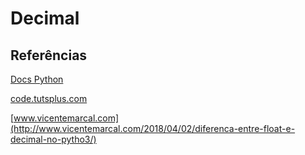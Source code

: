 # Decimal 



  
## Referências
  
[Docs Python](https://docs.python.org/3.7/library/decimal.html)   

[code.tutsplus.com](https://code.tutsplus.com/pt/tutorials/mathematical-modules-in-python-decimal-and-fractions--cms-27691)  

[www.vicentemarcal.com](http://www.vicentemarcal.com/2018/04/02/diferenca-entre-float-e-decimal-no-pytho3/)  